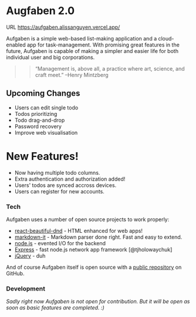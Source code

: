 # Augfaben 2.0

URL https://aufgaben.alissanguyen.vercel.app/

Aufgaben is a simple web-based list-making application and a cloud-enabled app for task-management. With promising great features in the future, Aufgaben is capable of making a simpler and easier life for both individual user and big corporations.

> > “Management is, above all, a practice where art, science, and craft meet.”
> > –Henry Mintzberg

## Upcoming Changes

- Users can edit single todo
- Todos prioritizing
- Todo drag-and-drop
- Password recovery
- Improve web visualisation

# New Features!

- Now having multiple todo columns.
- Extra authentication and authorization added!
- Users' todos are synced accross devices.
- Users can register for new accounts.

### Tech

Aufgaben uses a number of open source projects to work properly:

- [react-beautiful-dnd] - HTML enhanced for web apps!
- [markdown-it] - Markdown parser done right. Fast and easy to extend.
- [node.js] - evented I/O for the backend
- [Express] - fast node.js network app framework [@tjholowaychuk]
- [jQuery] - duh

And of course Aufgaben itself is open source with a [public repository][aufgaben-ssr] on GitHub.

### Development

_Sadly right now Aufgaben is not open for contribution. But it will be open as soon as basic features are completed. :)_

[//]: # "These are reference links used in the body of this note."
[react-beautiful-dnd]: https://github.com/atlassian/react-beautiful-dnd
[aufgaben-ssr]: https://github.com/alissanguyen/aufgaben-ssr
[markdown-it]: https://github.com/markdown-it/markdown-it
[node.js]: http://nodejs.org
[jquery]: http://jquery.com
[express]: http://expressjs.com
